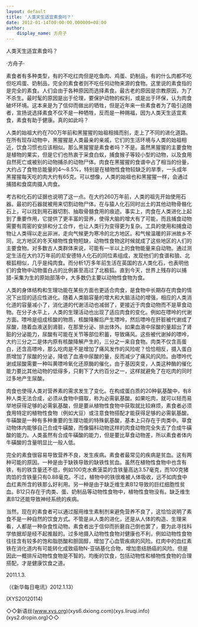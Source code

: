 ```yaml
---
layout: default
title: '人类天生适宜素食吗？'
date: 2012-01-14T00:00:00.000000+08:00
author:
    display_name: 方舟子
---
```


人类天生适宜素食吗？

·方舟子·

素食者有多种类型，有的不吃红肉但是吃鱼肉、鸡蛋、奶制品，有的什么肉都不吃但吃鸡蛋、奶制品，完全的素食者则不吃任何动物来源的食物。这里说的素食指的是完全的素食。人们会由于各种原因而选择素食。最古老的原因是宗教原因，为了不杀生。最时髦的原因是出于伦理，要保护动物的权利，或是出于环保，认为肉食破坏环境。这本来是为了信仰而做出的牺牲，但是近年来一些素食者为了吸引追随者，宣扬说选择素食不仅不是一种牺牲，反而是一种赐福，因为人类天生适宜素食，素食有助于健康。真的如此吗？

人类的始祖大约在700万年前和黑猩猩的始祖相揖而别，走上了不同的进化道路。在所有现存动物中，黑猩猩是人类最亲的亲戚，它们的生活环境与人类的始祖相近，饮食习惯也应该相似。那么黑猩猩是素食者吗？不是。虽然黑猩猩的主要食物是植物的果实，但是它们也热衷于采食白蚁，捕食猴子等较小型的动物，以及食用自然死亡或被别的动物捕杀的动物尸体。肉食在黑猩猩的食谱中占了相当的份量，大约占了食物总能量的4～8.5%，特别是在植物性食物较缺乏的旱季，一头成年黑猩猩每天吃的肉大约有65克。可以想像，人类的始祖也和黑猩猩一样，会通过捕猎和食腐肉摄入肉食。

考古和化石的证据也说明了这一点。在大约260万年前，人类的祖先开始使用石器。最初的石器就被用来切割动物尸体。在与猿人化石同时出土的其他动物骨骼化石上，可以找到用石器切割、抽取骨髓食用的痕迹。事实上，肉食在人类进化上起到了重要作用，它提供了更丰富的营养，使得大脑的增大有了可能，而且捕食动物需要有周密的安排和分工合作，也让人类行为变得更为复杂。工具的使用和捕食动物让人类得以走出非洲，走向气候更为寒冷的北方地区。和气候温暖的非洲故乡不同，北方地区的冬天植物性食物短缺，动物性食物这时候就成了这些地区的人们的主要食物。对多数古人类群体来说，可能有一半以上的食物能量来自动物。通过测定生活在大约3万年前的尼安德特人化石的同位素组成，发现他们的食谱和狼、北极狐相似，几乎是纯肉食。而分析1万多年前生活在英国的古人类化石，也表明他们的食物中动物蛋白占的比例甚至高过了北极狐。直到今天，世界上残存的以捕猎-采集为生的原始部落中，大多数仍主要以动物性食物为食。

人类的身体结构和生理功能在某些方面也更适合肉食，是食物中长期存在肉食的情况下出现的适应性进化。随着人类脑容量的增大和大脑活动的增强，相应的人类消化道的容量减小了，消化道的代谢活动也减弱了，更接近于肉食动物而不是草食动物。在分子水平上，人类的生理活动也出现了适应肉食的变化。例如在嘌呤的代谢方面。嘌呤是组成核酸的物质，核酸降解后产生嘌呤，然后嘌呤在肝脏被代谢成了尿酸，随着血液送到肾脏，在那里分泌、排出体外。如果血液中尿酸的量超出了肾脏的分泌能力，尿酸有可能在关节等部位积蓄，导致痛风。这些被代谢掉的嘌呤，大约三分之二是体内原有核酸降解产生的，三分之一来自食物。肉类不仅含高蛋白，还含高嘌呤，那么吃肉是不是增加了痛风发作的风险呢？恰恰相反，摄入蛋白质增加了尿酸的分泌，降低了血液中尿酸的量，反而减少了痛风的风险。由嘌呤代谢成尿酸需要一种叫黄嘌呤氧化还原酶的催化，由于基因突变，人类这种酶的催化能力要比其他动物的低得多，只剩下了大约百分之一，这样就避免了在吃肉的同时过多地产生尿酸。

肉食也使得人类对营养素的需求发生了变化。在构成蛋白质的20种氨基酸中，有8种人类无法合成，必须从食物中摄取，称为必需氨基酸。如果吃肉，就可以轻而易举地获得足够的必需氨基酸，但是要从植物性食物中获取就比较麻烦，素食者必须食用特定的植物性食物（例如大豆）或注意食物搭配才能获得足够的必需氨基酸。牛磺酸是一种有多种重要的生理功能的特殊氨基酸，基本上只存在于肉类中。草食动物体内能够自己合成牛磺酸，而像猫科动物这样的肉食动物完全失去了合成牛磺酸的能力。人类虽然有合成牛磺酸的能力，但是要比草食动物差，所以素食者体内牛磺酸的含量明显比一般人低。

完全的素食很容易导致营养不良，发生疾病。素食者最常见的疾病是贫血。这有两种可能的原因。一种是由于缺铁导致的缺铁性贫血。虽然在植物性食物中也含有铁，有的铁含量还不低，例如100克水煮菠菜的含铁量高达3.57毫克，而100克猪肉馅的含铁量只有0.88毫克。不过，植物中的铁很难被人体吸收，远不如肉食中血红素所含的铁那么好利用。另一种是由于缺乏维生素B12导致的巨红细胞性贫血。B12只存在于肉类、蛋、奶制品等动物性食物中，植物性食物没有。缺乏维生素B12还能导致神经系统的疾病。

当然，现在的素食者可以通过服用维生素制剂来避免营养不良了，这恰恰说明了素食不是一种自然的饮食方式。不管是从人类的进化，还是从人体的构造、生理来看，人都是一种杂食性动物。素食者出于信仰而折磨自己倒也罢了，要为此寻找科学依据却是经不起推敲的。过多地摄入动物性食物对健康也不利，例如动物性食物往往含有较多的饱和脂肪酸和胆固醇，增加了心血管疾病的风险。红肉中的血红素铁在消化道内有可能转化成致癌物N-亚硝基化合物，增加患结肠癌的风险。但是因此一概排斥动物性食物是不智的。均衡的饮食，包括动物性和植物性食物的合理搭配，才是健康饮食之道。

2011.1.3.

（《新华每日电讯》2012.1.13）

(XYS20120114)

◇◇新语丝(www.xys.org)(xys6.dxiong.com)(xys.liruqi.info)(xys2.dropin.org)◇◇

